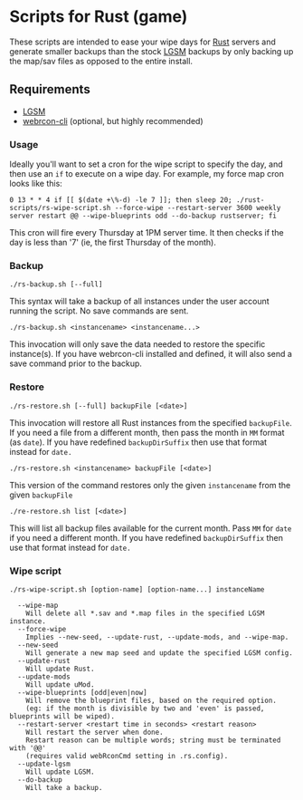 # Scripts for Rust (game)

These scripts are intended to ease your wipe days for [Rust](https://rust.facepunch.com) servers and generate smaller backups than the stock [LGSM](https://linuxgsm.com/lgsm/) backups by only backing up the map/sav files as opposed to the entire install.

## Requirements
- [LGSM](https://linuxgsm.com/lgsm/)
- [webrcon-cli](https://www.npmjs.com/package/webrcon-cli) (optional, but highly recommended)

### Usage

Ideally you'll want to set a cron for the wipe script to specify the day, and then use an `if` to execute on a wipe day.  For example, my force map cron looks like this:
```
0 13 * * 4 if [[ $(date +\%-d) -le 7 ]]; then sleep 20; ./rust-scripts/rs-wipe-script.sh --force-wipe --restart-server 3600 weekly server restart @@ --wipe-blueprints odd --do-backup rustserver; fi
```
This cron will fire every Thursday at 1PM server time.  It then checks if the day is less than '7' (ie, the first Thursday of the month).

### Backup

`./rs-backup.sh [--full]`

This syntax will take a backup of all instances under the user account running the script.  No save commands are sent.

`./rs-backup.sh <instancename> <instancename...>`

This invocation will only save the data needed to restore the specific instance(s).  If you have webrcon-cli installed and defined, it will also send a save command prior to the backup.

### Restore

`./rs-restore.sh [--full] backupFile [<date>]`

  This invocation will restore all Rust instances from the specified `backupFile`.  If you need a file from a different month, then pass the month in `MM` format (as `date`).  If you have redefined `backupDirSuffix` then use that format instead for `date.`

`./rs-restore.sh <instancename> backupFile [<date>]`

  This version of the command restores only the given `instancename` from the given `backupFile`

`./re-restore.sh list [<date>]`

  This will list all backup files available for the current month.  Pass `MM` for `date` if you need a different month. If you have redefined `backupDirSuffix` then use that format instead for `date.`

### Wipe script

`./rs-wipe-script.sh [option-name] [option-name...] instanceName`
```
  --wipe-map
    Will delete all *.sav and *.map files in the specified LGSM instance.
  --force-wipe
    Implies --new-seed, --update-rust, --update-mods, and --wipe-map.
  --new-seed
    Will generate a new map seed and update the specified LGSM config.
  --update-rust
    Will update Rust.
  --update-mods
    Will update uMod.
  --wipe-blueprints [odd|even|now]
    Will remove the blueprint files, based on the required option.
    (eg: if the month is divisible by two and 'even' is passed, blueprints will be wiped).
  --restart-server <restart time in seconds> <restart reason>
    Will restart the server when done.
    Restart reason can be multiple words; string must be terminated with '@@'
    (requires valid webRconCmd setting in .rs.config).
  --update-lgsm
    Will update LGSM.
  --do-backup
    Will take a backup.
